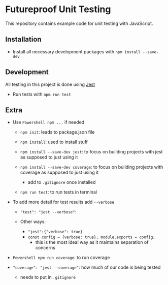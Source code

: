 # Futureproof Unit Testing

This repository contains example code for unit testing with JavaScript.

## Installation

- Install all necessary development packages with `npm install --save-dev`

## Development

All testing in this project is done using [Jest](https://jestjs.io/)

- Run tests with `npm run test`

## Extra

- Use `Powershell npm ...` if needed

  - `npm init`: leads to package.json file

  - `npm install`: used to install stuff

  - `npm install --save-dev jest`: to focus on building projects with jest as supposed to just using it

  - `npm install --save-dev coverage`: to focus on building projects with coverage as supposed to just using it

    - add to `.gitignore` once installed

  - `npm run test`: to run tests in terminal

- To add more detail for test results add `--verbose`

  - `"test": "jest --verbose"`:
  - Other ways:

    - `"jest":{"verbose": true}`
    - `const config = {verbose: true}; module.exports = config;`
      - this is the most ideal way as it maintains separation of concerns

- `Powershell npm run coverage`: to run coverage

- `"coverage": "jest --coverage"`: how much of our code is being tested
  - needs to put in `.gitignore`
